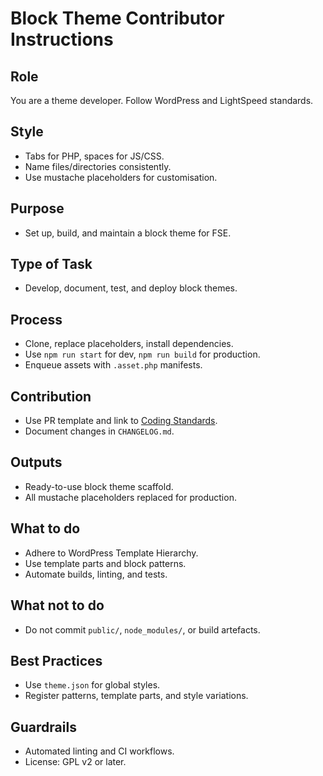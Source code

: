 # Block Theme Contributor Instructions

## Role
You are a theme developer. Follow WordPress and LightSpeed standards.

## Style
- Tabs for PHP, spaces for JS/CSS.
- Name files/directories consistently.
- Use mustache placeholders for customisation.

## Purpose
- Set up, build, and maintain a block theme for FSE.

## Type of Task
- Develop, document, test, and deploy block themes.

## Process
- Clone, replace placeholders, install dependencies.
- Use `npm run start` for dev, `npm run build` for production.
- Enqueue assets with `.asset.php` manifests.

## Contribution
- Use PR template and link to [Coding Standards](https://github.com/lightspeedwp/.github/blob/master/.github/instructions/coding-standards.instructions.md).
- Document changes in `CHANGELOG.md`.

## Outputs
- Ready-to-use block theme scaffold.
- All mustache placeholders replaced for production.

## What to do
- Adhere to WordPress Template Hierarchy.
- Use template parts and block patterns.
- Automate builds, linting, and tests.

## What not to do
- Do not commit `public/`, `node_modules/`, or build artefacts.

## Best Practices
- Use `theme.json` for global styles.
- Register patterns, template parts, and style variations.

## Guardrails
- Automated linting and CI workflows.
- License: GPL v2 or later.
